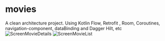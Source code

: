 # movies
A clean architecture project. Using Kotlin Flow, Retrofit , Room, Coroutines, navigation-component, dataBinding and Dagger Hilt, etc
![ScreenMovieDetails](https://user-images.githubusercontent.com/16064650/223703064-4f56a168-34fe-475a-9a94-66c7d06e5f1a.png)
![ScreenMovieList](https://user-images.githubusercontent.com/16064650/223703102-a3ce7ac6-6a71-47df-b7c1-c99c5d140377.png)
